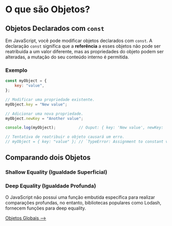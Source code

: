 # O que são Objetos?

## <a id="objetos-declarados-const">Objetos Declarados com `const`</a>

Em JavaScript, você pode modificar objetos declarados com `const`. A declaração `const` significa que a **referência** a esses objetos não pode ser reatribuída a um valor diferente, mas as propriedades do objeto podem ser alteradas, a mutação do seu conteúdo interno é permitida.

### Exemplo

```JavaScript
const myObject = {
    key: "value",
};

// Modificar uma propriedade existente.
myObject.key = "New value";

// Adicionar uma nova propriedade.
myObject.newKey = "Another value";

console.log(myObject);          // Ouput: { key: 'New value', newKey: 'Another value' }

// Tentativa de reatribuir o objeto causará um erro.
// myObject = { key: "value" }; // `TypeError: Assignment to constant variable.`
```

## <a id="comparando-objetos">Comparando dois Objetos</a>

### Shallow Equality (Igualdade Superficial)

### Deep Equality (Igualdade Profunda)

O JavaScript não possui uma função embutida específica para realizar comparações profundas, no entanto, bibliotecas populares como Lodash, fornecem funções para deep equality.

[Objetos Globais -->](./objetos-globais.md)